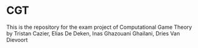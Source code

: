 # CGT
This is the repository for the exam project of Computational Game Theory by Tristan Cazier, Elias De Deken, Inas Ghazouani Ghailani, Dries Van Dievoort
